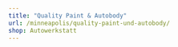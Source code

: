 ```yaml
---
title: "Quality Paint & Autobody"
url: /minneapolis/quality-paint-und-autobody/
shop: Autowerkstatt
---
```

